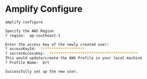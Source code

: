 # Amplify Configure

```sh
amplify configure
```

```sh
Specify the AWS Region
? region:  ap-southeast-1
```

```sh
Enter the access key of the newly created user:
? accessKeyId:  ********************
? secretAccessKey:  ****************************************
This would update/create the AWS Profile in your local machine
? Profile Name:  brt
```

```sh
Successfully set up the new user.
```
